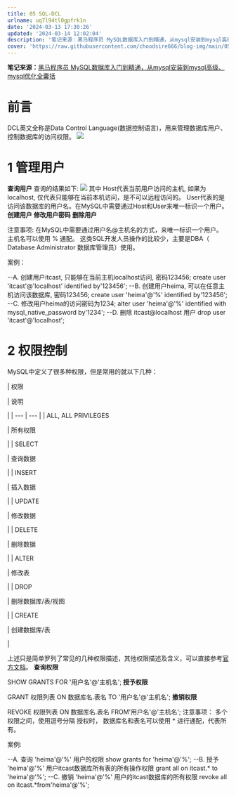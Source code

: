 ```yaml
---
title: 05 SQL-DCL
urlname: uq7l94tl0gpfrk1n
date: '2024-03-13 17:30:26'
updated: '2024-03-14 12:02:04'
description: '笔记来源：黑马程序员 MySQL数据库入门到精通，从mysql安装到mysql高级、mysql优化全囊括前言DCL英文全称是Data Control Language(数据控制语言)，用来管理数据库用户、控制数据库的访问权限。 1 管理用户查询用户查询的结果如下: 其中 Host代表当前用户访...'
cover: 'https://raw.githubusercontent.com/choodsire666/blog-img/main/05%20SQL-DCL/cover.jpg'
---
```

**笔记来源：**[黑马程序员 MySQL数据库入门到精通，从mysql安装到mysql高级、mysql优化全囊括](https://www.bilibili.com/video/BV1Kr4y1i7ru/?spm_id_from=333.337.search-card.all.click&vd_source=e8046ccbdc793e09a75eb61fe8e84a30)

# **前言**

DCL英文全称是Data Control Language(数据控制语言)，用来管理数据库用户、控制数据库的访问权限。 
![](https://www.yuque.com/api/filetransfer/images?url=https%3A%2F%2Fimg2022.cnblogs.com%2Fblog%2F2217415%2F202204%2F2217415-20220429203608249-1869650989.png&sign=b66705107b33f20caeef6a8a6edc11ada2066e344bc4a0973096b1f7d41bf1d3#from=url&id=PLQbp&originHeight=555&originWidth=1231&originalType=binary&ratio=1.2395833730697632&rotation=0&showTitle=false&status=done&style=none&title=)
# **1 管理用户**

**查询用户**
查询的结果如下: 
![](https://www.yuque.com/api/filetransfer/images?url=https%3A%2F%2Fimg2022.cnblogs.com%2Fblog%2F2217415%2F202204%2F2217415-20220429203714193-956811676.png&sign=487942376fb90d49f16372c2951c5b1a08c5f7cc441ebed66b788f1365fe7966#from=url&id=g1rNd&originHeight=188&originWidth=1272&originalType=binary&ratio=1.2395833730697632&rotation=0&showTitle=false&status=done&style=none&title=)
其中 Host代表当前用户访问的主机, 如果为localhost, 仅代表只能够在当前本机访问，是不可以远程访问的。 User代表的是访问该数据库的用户名。在MySQL中需要通过Host和User来唯一标识一个用户。 
**创建用户**
**修改用户密码**
**删除用户**

注意事项:
在MySQL中需要通过用户名@主机名的方式，来唯一标识一个用户。 主机名可以使用 % 通配。 这类SQL开发人员操作的比较少，主要是DBA（ Database Administrator 数据库管理员）使用。

案例：

--A. 创建用户itcast, 只能够在当前主机localhost访问, 密码123456;
create user 'itcast'@'localhost' identified by'123456';
--B. 创建用户heima, 可以在任意主机访问该数据库, 密码123456;
create user 'heima'@'%' identified by'123456';
--C. 修改用户heima的访问密码为1234;
alter user 'heima'@'%' identified with mysql_native_password by'1234';
--D. 删除 itcast@localhost 用户
drop user 'itcast'@'localhost';
# **2 权限控制**

MySQL中定义了很多种权限，但是常用的就以下几种：

| 权限

 | 说明

 |
| --- | --- |
| ALL, ALL PRIVILEGES

 | 所有权限

 |
| SELECT

 | 查询数据

 |
| INSERT

 | 插入数据

 |
| UPDATE

 | 修改数据

 |
| DELETE

 | 删除数据

 |
| ALTER

 | 修改表

 |
| DROP

 | 删除数据库/表/视图

 |
| CREATE

 | 创建数据库/表

 |

上述只是简单罗列了常见的几种权限描述，其他权限描述及含义，可以直接参考[官方文档](https://dev.mysql.com/doc/refman/8.0/en/privileges-provided.html)。 **查询权限**

SHOW GRANTS FOR '用户名'@'主机名';
**授予权限**

GRANT 权限列表 ON 数据库名.表名 TO '用户名'@'主机名';
**撤销权限**

REVOKE 权限列表 ON 数据库名.表名 FROM'用户名'@'主机名';
注意事项：
多个权限之间，使用逗号分隔 授权时， 数据库名和表名可以使用 * 进行通配，代表所有。

案例:

--A. 查询 'heima'@'%' 用户的权限
show grants for 'heima'@'%';
--B. 授予 'heima'@'%' 用户itcast数据库所有表的所有操作权限
grant all on itcast.* to 'heima'@'%';
--C. 撤销 'heima'@'%' 用户的itcast数据库的所有权限
revoke all on itcast.*from'heima'@'%';
